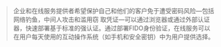 > 企业和在线服务提供者希望保护自己和他们的客户免于遭受密码风险—包括网络钓鱼，中间人攻击和滥用窃 取凭证—可以通过浏览器或通过外部认证器，快速部署基于标准的强认证。通过部署FIDO身份验证，在线服务可以在用户每天使用的互动操作系统（如手机和安全密钥）中为用户提供选择。